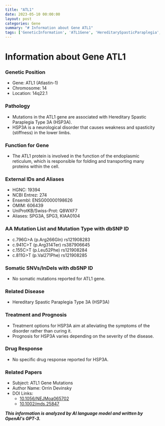 ```yaml
---
title: "ATL1"
date: 2023-05-10 00:00:00
layout: post
categories: Gene
summary: "# Information about Gene ATL1"
tags: ['GeneticInformation', 'ATL1Gene', 'HereditarySpasticParaplegia', 'NeurologicalDisorder', 'EndoplasmicReticulum', 'Mutation', 'TreatmentOptions', 'Prognosis']
---
```


# Information about Gene ATL1

### Genetic Position 
- Gene: ATL1 (Atlastin-1)
- Chromosome: 14
- Location: 14q22.1

### Pathology
- Mutations in the ATL1 gene are associated with Hereditary Spastic Paraplegia Type 3A (HSP3A).
- HSP3A is a neurological disorder that causes weakness and spasticity (stiffness) in the lower limbs.

### Function for Gene
- The ATL1 protein is involved in the function of the endoplasmic reticulum, which is responsible for folding and transporting many proteins within the cell.

### External IDs and Aliases
- HGNC: 19394
- NCBI Entrez: 274
- Ensembl: ENSG00000198626
- OMIM: 606439
- UniProtKB/Swiss-Prot: Q8WXF7
- Aliases: SPG3A, SPG3, KIAA0104

### AA Mutation List and Mutation Type with dbSNP ID
- c.796G>A (p.Arg266Gln) rs121908283
- c.941C>T (p.Arg314Ter) rs387906645
- c.155C>T (p.Leu52Phe) rs121908284
- c.811G>T (p.Val271Phe) rs121908285

### Somatic SNVs/InDels with dbSNP ID
- No somatic mutations reported for ATL1 gene.

### Related Disease
- Hereditary Spastic Paraplegia Type 3A (HSP3A)

### Treatment and Prognosis
- Treatment options for HSP3A aim at alleviating the symptoms of the disorder rather than curing it.
- Prognosis for HSP3A varies depending on the severity of the disease.

### Drug Response
- No specific drug response reported for HSP3A. 

### Related Papers
- Subject: ATL1 Gene Mutations
- Author Name: Orrin Devinsky 
- DOI Links: 
    - [10.1056/NEJMoa065702]([Click](https://doi.org/10.1056/NEJMoa065702))
    - [10.1002/mds.25847]([Click](https://doi.org/10.1002/mds.25847))

**_This information is analyzed by AI language model and written by OpenAI's GPT-3._**